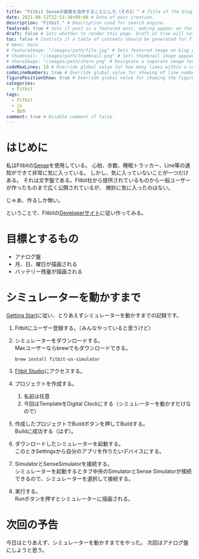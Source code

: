 ```yaml
---
title: "Fitbit Senseの画面を自作することにした（その1）" # Title of the blog post.
date: 2021-06-12T22:53:38+09:00 # Date of post creation.
description: "Fitbit." # Description used for search engine.
featured: true # Sets if post is a featured post, making appear on the home page side bar.
draft: false # Sets whether to render this page. Draft of true will not be rendered.
toc: false # Controls if a table of contents should be generated for first-level links automatically.
# menu: main
# featureImage: "/images/path/file.jpg" # Sets featured image on blog post.
# thumbnail: "/images/path/thumbnail.png" # Sets thumbnail image appearing inside card on homepage.
# shareImage: "/images/path/share.png" # Designate a separate image for social media sharing.
codeMaxLines: 10 # Override global value for how many lines within a code block before auto-collapsing.
codeLineNumbers: true # Override global value for showing of line numbers within code block.
figurePositionShow: true # Override global value for showing the figure label.
categories:
  - Fitbit
tags:
  - Fitbit
  - js
  - 自作
comment: true # Disable comment if false.
---
```


# はじめに

私はFitbitの[Sense](https://www.fitbit.com/global/jp/products/smartwatches/sense?sku=512BKBK)を使用している。
心拍、歩数、睡眠トラッカー、Line等の通知ができて非常に気に入っている。
しかし、気に入っていないことが一つだけある。
それは文字盤である。Fitbit社から提供されているものから一般ユーザーが作ったものまで広く公開されているが、
微妙に気に入ったのはない。

じゃあ、作るしか無い。

ということで、Fitbitの[Developerサイト](https://dev.fitbit.com/)に従い作ってみる。

# 目標とするもの

* アナログ盤
* 月、日、曜日が描画される
* バッテリー残量が描画される

# シミュレーターを動かすまで

[Getting Start](https://dev.fitbit.com/getting-started/)に従い、とりあえずシミュレーターを動かすまでの記録です。

1. Fitbitにユーザー登録する。（みんなやっていると思うけど）
1. シミュレーターをダウンロードする。  
    Macユーザーならbrewでもダウンロードできる。

    ```
    brew install fitbit-os-simulator
    ```

1. [Fitbit Studio](https://studio.fitbit.com/)にアクセスする。
1. プロジェクトを作成する。
    1. 名前は任意
    1. 今回はTemplateをDigital Clockにする（シミュレーターを動かすだけなので）

1. 作成したプロジェクトでBuildボタンを押してBuildする。  
    Buildに成功する（はず）。
1. ダウンロードしたシミュレーターを起動する。  
    このときSettingsから自分のアプリを作りたいデバイスにする。
1. SimulatorとSenseSimulatorを接続する。  
    シミュレーターを起動するとタブ中央のSimulatorとSense Simulatorが接続できるので、シミュレーターを選択して接続する。
1. 実行する。  
    Runボタンを押すとシミュレーターに描画される。

# 次回の予告

今日はとりあえず、シミュレーターを動かすまでをやった。
次回はアナログ盤にしようと思う。

